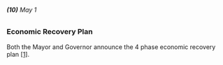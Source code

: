 ###### **(10)** May 1

### Economic Recovery Plan 

Both the Mayor and Governor announce the 4 phase economic recovery plan [[1]](https://www.seattlemet.com/health-and-wellness/2020/08/seattle-s-coronavirus-timeline-from-toilet-paper-to-mask-laws). 